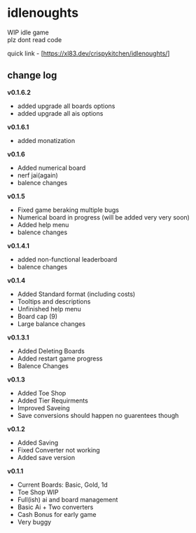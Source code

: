 # idlenoughts

WIP idle game  
plz dont read code

quick link - [https://xl83.dev/crispykitchen/idlenoughts/]



## change log
<b>v0.1.6.2</b>
- added upgrade all boards options
- added upgrade all ais options

<b>v0.1.6.1</b>
- added monatization

<b>v0.1.6</b>
- Added numerical board
- nerf jai(again)
- balence changes

<b>v0.1.5</b>
- Fixed game beraking multiple bugs
- Numerical board in progress (will be added very very soon)
- Added help menu
- balence changes

<b>v0.1.4.1</b>
- added non-functional leaderboard
- balence changes

<b>v0.1.4</b>
- Added Standard format (including costs)
- Tooltips and descriptions
- Unfinished help menu
- Board cap (9)
- Large balance changes

<b>v0.1.3.1</b>
- Added Deleting Boards
- Added restart game progress
- Balence Changes

<b>v0.1.3</b>
- Added Toe Shop
- Added Tier Requirments
- Improved Saveing
- Save conversions should happen
  no guarentees though

<b>v0.1.2</b>
- Added Saving
- Fixed Converter not working
- Added save version


<b>v0.1.1</b>
- Current Boards: Basic, Gold, 1d
- Toe Shop WIP
- Full(ish) ai and board management
- Basic Ai + Two converters
- Cash Bonus for early game
- Very buggy
